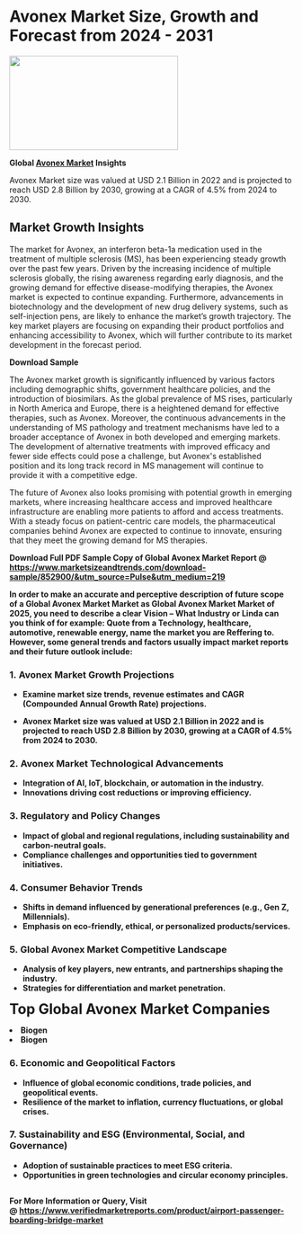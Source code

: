 <H1>Avonex Market Size, Growth and Forecast from 2024 - 2031</H1><img class="aligncenter size-medium wp-image-584254" src="https://thirdeyenews.in/wp-content/uploads/2024/09/Global-Market-Research-300x168.jpeg" alt="" width="300" height="168" /><p><strong>Global&nbsp;<a href="https://www.marketsizeandtrends.com/download-sample/852900/&amp;utm_source=Pulse&amp;utm_medium=219">Avonex Market</a> Insights</strong></p><p>Avonex Market size was valued at USD 2.1 Billion in 2022 and is projected to reach USD 2.8 Billion by 2030, growing at a CAGR of 4.5% from 2024 to 2030.</p><p><h2>Market Growth Insights</h2> <p>The market for Avonex, an interferon beta-1a medication used in the treatment of multiple sclerosis (MS), has been experiencing steady growth over the past few years. Driven by the increasing incidence of multiple sclerosis globally, the rising awareness regarding early diagnosis, and the growing demand for effective disease-modifying therapies, the Avonex market is expected to continue expanding. Furthermore, advancements in biotechnology and the development of new drug delivery systems, such as self-injection pens, are likely to enhance the market’s growth trajectory. The key market players are focusing on expanding their product portfolios and enhancing accessibility to Avonex, which will further contribute to its market development in the forecast period.</p> <p><strong>Download Sample</strong></p> <p>The Avonex market growth is significantly influenced by various factors including demographic shifts, government healthcare policies, and the introduction of biosimilars. As the global prevalence of MS rises, particularly in North America and Europe, there is a heightened demand for effective therapies, such as Avonex. Moreover, the continuous advancements in the understanding of MS pathology and treatment mechanisms have led to a broader acceptance of Avonex in both developed and emerging markets. The development of alternative treatments with improved efficacy and fewer side effects could pose a challenge, but Avonex's established position and its long track record in MS management will continue to provide it with a competitive edge.</p> <p>The future of Avonex also looks promising with potential growth in emerging markets, where increasing healthcare access and improved healthcare infrastructure are enabling more patients to afford and access treatments. With a steady focus on patient-centric care models, the pharmaceutical companies behind Avonex are expected to continue to innovate, ensuring that they meet the growing demand for MS therapies.</p> <p><strong></p><p><span class=""><strong>Download Full PDF Sample Copy of Global Avonex Market Report</strong> @ <a href="https://www.marketsizeandtrends.com/download-sample/852900/&amp;utm_source=Pulse&amp;utm_medium=219" target="_blank">https://www.marketsizeandtrends.com/download-sample/852900/&amp;utm_source=Pulse&amp;utm_medium=219</a></span></p><p>In order to make an accurate and perceptive description of future scope of a Global&nbsp;Avonex Market Market as Global&nbsp;Avonex Market Market of 2025, you need to describe a clear Vision &ndash; What Industry or Linda can you think of for example: Quote from a Technology, healthcare, automotive, renewable energy, name the market you are Reffering to. However, some general trends and factors usually impact market reports and their future outlook include:</p><h3>1.&nbsp;<strong>Avonex Market Growth Projections</strong></h3><ul><li>Examine market size trends, revenue estimates and CAGR (Compounded Annual Growth Rate) projections.</li><li><p>Avonex Market size was valued at USD 2.1 Billion in 2022 and is projected to reach USD 2.8 Billion by 2030, growing at a CAGR of 4.5% from 2024 to 2030.</p></li></ul><h3>2.&nbsp;<strong>Avonex Market Technological Advancements</strong></h3><ul><li>Integration of AI, IoT, blockchain, or automation in the industry.</li><li>Innovations driving cost reductions or improving efficiency.</li></ul><h3>3.&nbsp;<strong>Regulatory and Policy Changes</strong></h3><ul><li>Impact of global and regional regulations, including sustainability and carbon-neutral goals.</li><li>Compliance challenges and opportunities tied to government initiatives.</li></ul><h3>4.&nbsp;<strong>Consumer Behavior Trends</strong></h3><ul><li>Shifts in demand influenced by generational preferences (e.g., Gen Z, Millennials).</li><li>Emphasis on eco-friendly, ethical, or personalized products/services.</li></ul><h3>5.&nbsp;<strong>Global Avonex Market Competitive Landscape</strong></h3><ul><li>Analysis of key players, new entrants, and partnerships shaping the industry.</li><li>Strategies for differentiation and market penetration.</li></ul><p data-pm-slice="1 1 []"><span style="color: inherit; font-family: inherit; font-size: 25px;">Top Global Avonex Market Companies</span></p><div class="" data-test-id=""><p><li>Biogen</li><li> Biogen</li></p></div><h3>6.&nbsp;<strong>Economic and Geopolitical Factors</strong></h3><ul><li>Influence of global economic conditions, trade policies, and geopolitical events.</li><li>Resilience of the market to inflation, currency fluctuations, or global crises.</li></ul><h3>7.&nbsp;<strong>Sustainability and ESG (Environmental, Social, and Governance)</strong></h3><ul><li>Adoption of sustainable practices to meet ESG criteria.</li><li>Opportunities in green technologies and circular economy principles.</li></ul><h2><strong style="font-size: 14px;">For More Information or Query, Visit @&nbsp;</strong><a style="background-color: #ffffff; font-size: 14px;" href="https://www.marketsizeandtrends.com/report/avonex-market/" target="_blank">https://www.verifiedmarketreports.com/product/airport-passenger-boarding-bridge-market</a></h2>
